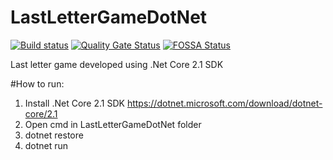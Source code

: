# LastLetterGameDotNet
[![Build status](https://ci.appveyor.com/api/projects/status/ejd4qou9wroh5jdi/branch/master?svg=true)](https://ci.appveyor.com/project/OlexandrTymoshenko/lastlettergamedotnet/branch/master)
[![Quality Gate Status](https://sonarcloud.io/api/project_badges/measure?project=LastLetterGameDotNet&metric=alert_status)](https://sonarcloud.io/dashboard?id=LastLetterGameDotNet)
[![FOSSA Status](https://app.fossa.com/api/projects/git%2Bgithub.com%2FOlexandrTymoshenko%2FLastLetterGameDotNet.svg?type=shield)](https://app.fossa.com/projects/git%2Bgithub.com%2FOlexandrTymoshenko%2FLastLetterGameDotNet?ref=badge_shield)

Last letter game developed using .Net Core 2.1 SDK 

#How to run:

1. Install .Net Core 2.1 SDK https://dotnet.microsoft.com/download/dotnet-core/2.1
2. Open cmd in LastLetterGameDotNet folder
3. dotnet restore
4. dotnet run
